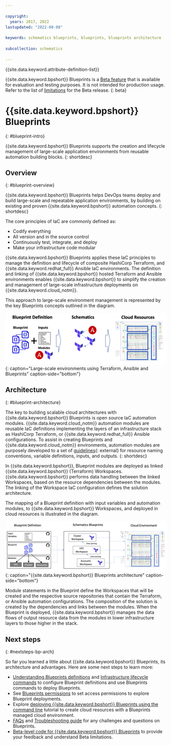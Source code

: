 ```yaml
---

copyright:
  years: 2017, 2022
lastupdated: "2022-08-08"

keywords: schematics blueprints, blueprints, blueprints architecture

subcollection: schematics

---
```


{{site.data.keyword.attribute-definition-list}}

{{site.data.keyword.bpshort}} Blueprints is a [Beta feature](/docs/schematics?topic=schematics-bp-beta-limitations) that is available for evaluation and testing purposes. It is not intended for production usage. Refer to the list of [limitations](/docs/schematics?topic=schematics-bp-beta-limitations) for the Beta release.
{: beta}

# {{site.data.keyword.bpshort}} Blueprints
{: #blueprint-intro}

{{site.data.keyword.bpshort}} Blueprints supports the creation and lifecycle management of large-scale application environments from reusable automation building blocks. 
{: shortdesc} 

## Overview
{: #blueprint-overview}

{{site.data.keyword.bpshort}} Blueprints helps DevOps teams deploy and build large-scale and repeatable application environments, by building on existing and proven {{site.data.keyword.bpshort}} automation concepts.
{: shortdesc} 

The core principles of IaC are commonly defined as:
- Codify everything
- All version and in the source control
- Continuously test, integrate, and deploy
- Make your infrastructure code modular

{{site.data.keyword.bpshort}} Blueprints applies these IaC principles to manage the definition and lifecycle of composite HashiCorp Terraform, and {{site.data.keyword.redhat_full}} Ansible IaC environments. The definition and linking of {{site.data.keyword.bpshort}} hosted Terraform and Ansible environments enables {{site.data.keyword.bpshort}} to simplify the creation and management of large-scale infrastructure deployments on {{site.data.keyword.cloud_notm}}. 

This approach to large-scale environment management is represented by the key Blueprints concepts outlined in the diagram.

![Large-scale environments using Terraform, Ansible and Blueprints](images/sch-bluepint-overview.png){: caption="Large-scale environments using Terraform, Ansible and Blueprints" caption-side="bottom"}

## Architecture
{: #blueprint-architecture}

The key to building scalable cloud architectures with {{site.data.keyword.bpshort}} Blueprints is open source IaC automation modules. {{site.data.keyword.cloud_notm}} automation modules are reusable IaC definitions implementing the layers of an infrastructure stack as HashiCorp Terraform, or {{site.data.keyword.redhat_full}} Ansible configurations. To assist in creating Blueprints and {{site.data.keyword.cloud_notm}} environments, automation modules are purposely developed to a set of [guidelines](https://github.com/terraform-ibm-modules/getting-started/blob/master/README.md){: external} for resource naming conventions, variable definitions, inputs, and outputs.
{: shortdesc} 

In {{site.data.keyword.bpshort}}, Blueprint modules are deployed as linked {{site.data.keyword.bpshort}} (Terraform) Workspaces. {{site.data.keyword.bpshort}} performs data handling between the linked Workspaces, based on the resource dependencies between the modules. The linking of the Workspace IaC configuration defines the solution architecture.  

The mapping of a Blueprint definition with input variables and automation modules, to {{site.data.keyword.bpshort}} Workspaces, and deployed in cloud resources is illustrated in the diagram. 

![{{site.data.keyword.bpshort}} Blueprints architecture](images/sc-blueprint-architecture.png){: caption="{{site.data.keyword.bpshort}} Blueprints architecture" caption-side="bottom"}

Module statements in the Blueprint define the Workspaces that will be created and the respective source repositories that contain the Terraform, or Ansible automation configurations. The composition of the solution is created by the dependencies and links between the modules. When the Blueprint is deployed, {{site.data.keyword.bpshort}} manages the data flows of output resource data from the modules in lower infrastructure layers to those higher in the stack.

## Next steps
{: #nextsteps-bp-arch}

So far you learned a little about {{site.data.keyword.bpshort}} Blueprints, its architecture and advantages. Here are some next steps to learn more:
- [Understanding Blueprints definitions](/docs/schematics?topic=schematics-blueprint-definitions) and [Infrastructure lifecycle commands](/docs/schematics?topic=schematics-blueprint-lifecycle-cmds) to configure Blueprint definitions and use Blueprints commands to deploy Blueprints.
- See [Blueprints permissions](/docs/schematics?topic=schematics-access#blueprint-permissions) to set access permissions to explore Blueprint deployments.
- Explore [deploying {{site.data.keyword.bpshort}} Blueprints using the command line](/docs/schematics?topic=schematics-deploy-schematics-blueprint-cli) tutorial to create cloud resources with a Blueprints managed cloud environment.
- [FAQs](/docs/schematics?topic=schematics-blueprints-faq) and [Troubleshooting guide](/docs/schematics?topic=schematics-bp-create-fails) for any challenges and questions on Blueprints.
- [Beta-level code for {{site.data.keyword.bpshort}} Blueprints](/docs/schematics?topic=schematics-bp-beta-limitations) to provide your feedback and understand Beta limitations.
